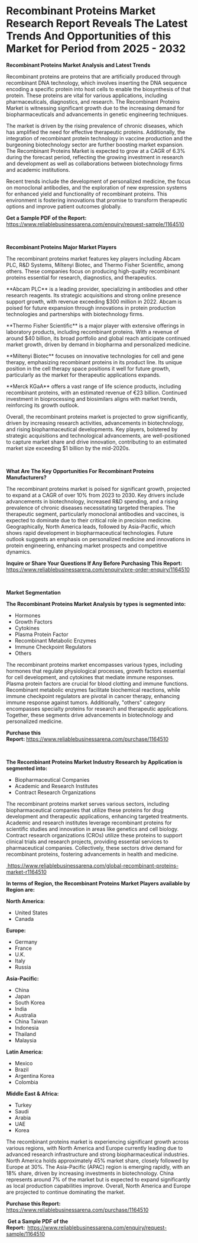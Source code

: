 <p><h1>Recombinant Proteins Market Research Report Reveals The Latest Trends And Opportunities of this Market for Period from 2025 - 2032</h1></p><p><strong>Recombinant Proteins Market Analysis and Latest Trends</strong></p>
<p><p>Recombinant proteins are proteins that are artificially produced through recombinant DNA technology, which involves inserting the DNA sequence encoding a specific protein into host cells to enable the biosynthesis of that protein. These proteins are vital for various applications, including pharmaceuticals, diagnostics, and research. The Recombinant Proteins Market is witnessing significant growth due to the increasing demand for biopharmaceuticals and advancements in genetic engineering techniques. </p><p>The market is driven by the rising prevalence of chronic diseases, which has amplified the need for effective therapeutic proteins. Additionally, the integration of recombinant protein technology in vaccine production and the burgeoning biotechnology sector are further boosting market expansion. The Recombinant Proteins Market is expected to grow at a CAGR of 6.3% during the forecast period, reflecting the growing investment in research and development as well as collaborations between biotechnology firms and academic institutions. </p><p>Recent trends include the development of personalized medicine, the focus on monoclonal antibodies, and the exploration of new expression systems for enhanced yield and functionality of recombinant proteins. This environment is fostering innovations that promise to transform therapeutic options and improve patient outcomes globally.</p></p>
<p><strong>Get a Sample PDF of the Report:&nbsp;</strong> <a href="https://www.reliablebusinessarena.com/enquiry/request-sample/1164510?utm_campaign=2102&utm_medium=2&utm_source=Github&utm_content=ia&utm_term=13042025&utm_id=recombinant-proteins">https://www.reliablebusinessarena.com/enquiry/request-sample/1164510</a></p>
<p>&nbsp;</p>
<p><strong>Recombinant Proteins Major Market Players</strong></p>
<p><p>The recombinant proteins market features key players including Abcam PLC, R&D Systems, Miltenyi Biotec, and Thermo Fisher Scientific, among others. These companies focus on producing high-quality recombinant proteins essential for research, diagnostics, and therapeutics.</p><p>**Abcam PLC** is a leading provider, specializing in antibodies and other research reagents. Its strategic acquisitions and strong online presence support growth, with revenue exceeding $300 million in 2022. Abcam is poised for future expansion through innovations in protein production technologies and partnerships with biotechnology firms.</p><p>**Thermo Fisher Scientific** is a major player with extensive offerings in laboratory products, including recombinant proteins. With a revenue of around $40 billion, its broad portfolio and global reach anticipate continued market growth, driven by demand in biopharma and personalized medicine.</p><p>**Miltenyi Biotec** focuses on innovative technologies for cell and gene therapy, emphasizing recombinant proteins in its product line. Its unique position in the cell therapy space positions it well for future growth, particularly as the market for therapeutic applications expands.</p><p>**Merck KGaA** offers a vast range of life science products, including recombinant proteins, with an estimated revenue of €23 billion. Continued investment in bioprocessing and biosimilars aligns with market trends, reinforcing its growth outlook.</p><p>Overall, the recombinant proteins market is projected to grow significantly, driven by increasing research activities, advancements in biotechnology, and rising biopharmaceutical developments. Key players, bolstered by strategic acquisitions and technological advancements, are well-positioned to capture market share and drive innovation, contributing to an estimated market size exceeding $1 billion by the mid-2020s.</p></p>
<p>&nbsp;</p>
<p><strong>What Are The Key Opportunities For Recombinant Proteins Manufacturers?</strong></p>
<p><p>The recombinant proteins market is poised for significant growth, projected to expand at a CAGR of over 10% from 2023 to 2030. Key drivers include advancements in biotechnology, increased R&D spending, and a rising prevalence of chronic diseases necessitating targeted therapies. The therapeutic segment, particularly monoclonal antibodies and vaccines, is expected to dominate due to their critical role in precision medicine. Geographically, North America leads, followed by Asia-Pacific, which shows rapid development in biopharmaceutical technologies. Future outlook suggests an emphasis on personalized medicine and innovations in protein engineering, enhancing market prospects and competitive dynamics.</p></p>
<p><strong>Inquire or Share Your Questions If Any Before Purchasing This Report:</strong> <a href="https://www.reliablebusinessarena.com/enquiry/pre-order-enquiry/1164510?utm_campaign=2102&utm_medium=2&utm_source=Github&utm_content=ia&utm_term=13042025&utm_id=recombinant-proteins">https://www.reliablebusinessarena.com/enquiry/pre-order-enquiry/1164510</a></p>
<p>&nbsp;</p>
<p><strong>Market Segmentation</strong></p>
<p><strong>The Recombinant Proteins Market Analysis by types is segmented into:</strong></p>
<p><ul><li>Hormones</li><li>Growth Factors</li><li>Cytokines</li><li>Plasma Protein Factor</li><li>Recombinant Metabolic Enzymes</li><li>Immune Checkpoint Regulators</li><li>Others</li></ul></p>
<p><p>The recombinant proteins market encompasses various types, including hormones that regulate physiological processes, growth factors essential for cell development, and cytokines that mediate immune responses. Plasma protein factors are crucial for blood clotting and immune functions. Recombinant metabolic enzymes facilitate biochemical reactions, while immune checkpoint regulators are pivotal in cancer therapy, enhancing immune response against tumors. Additionally, "others" category encompasses specialty proteins for research and therapeutic applications. Together, these segments drive advancements in biotechnology and personalized medicine.</p></p>
<p><strong>Purchase this Report:&nbsp;</strong><a href="https://www.reliablebusinessarena.com/purchase/1164510?utm_campaign=2102&utm_medium=2&utm_source=Github&utm_content=ia&utm_term=13042025&utm_id=recombinant-proteins">https://www.reliablebusinessarena.com/purchase/1164510</a></p>
<p>&nbsp;</p>
<p><strong>The Recombinant Proteins Market Industry Research by Application is segmented into:</strong></p>
<p><ul><li>Biopharmaceutical Companies</li><li>Academic and Research Institutes</li><li>Contract Research Organizations</li></ul></p>
<p><p>The recombinant proteins market serves various sectors, including biopharmaceutical companies that utilize these proteins for drug development and therapeutic applications, enhancing targeted treatments. Academic and research institutes leverage recombinant proteins for scientific studies and innovation in areas like genetics and cell biology. Contract research organizations (CROs) utilize these proteins to support clinical trials and research projects, providing essential services to pharmaceutical companies. Collectively, these sectors drive demand for recombinant proteins, fostering advancements in health and medicine.</p></p>
<p><a href="https://www.reliablebusinessarena.com/global-recombinant-proteins-market-r1164510?utm_campaign=2102&utm_medium=2&utm_source=Github&utm_content=ia&utm_term=13042025&utm_id=recombinant-proteins">&nbsp;https://www.reliablebusinessarena.com/global-recombinant-proteins-market-r1164510</a></p>
<p><strong>In terms of Region, the Recombinant Proteins Market Players available by Region are:</strong></p>
<p>
    <p> <strong> North America: </strong>
        <ul>
            <li>United States</li>
            <li>Canada</li>
        </ul>
        </p> 
    <p> <strong> Europe: </strong>
        <ul>
            <li>Germany</li>
            <li>France</li>
            <li>U.K.</li>
            <li>Italy</li>
            <li>Russia</li>
        </ul>
        </p> 
    <p> <strong> Asia-Pacific: </strong>
        <ul>
            <li>China</li>
            <li>Japan</li>
            <li>South Korea</li>
            <li>India</li>
            <li>Australia</li>
            <li>China Taiwan</li>
            <li>Indonesia</li>
            <li>Thailand</li>
            <li>Malaysia</li>
        </ul>
        </p> 
    <p> <strong> Latin America: </strong>
        <ul>
            <li>Mexico</li>
            <li>Brazil</li>
            <li>Argentina Korea</li>
            <li>Colombia</li>
        </ul>
        </p> 
    <p> <strong> Middle East & Africa: </strong>
        <ul>
            <li>Turkey</li>
            <li>Saudi</li>
            <li>Arabia</li>
            <li>UAE</li>
            <li>Korea</li>
        </ul>
    </p>
    </p>
<p><p>The recombinant proteins market is experiencing significant growth across various regions, with North America and Europe currently leading due to advanced research infrastructure and strong biopharmaceutical industries. North America holds approximately 45% market share, closely followed by Europe at 30%. The Asia-Pacific (APAC) region is emerging rapidly, with an 18% share, driven by increasing investments in biotechnology. China represents around 7% of the market but is expected to expand significantly as local production capabilities improve. Overall, North America and Europe are projected to continue dominating the market.</p></p>
<p><strong>Purchase this Report: </strong><a href="https://www.reliablebusinessarena.com/purchase/1164510?utm_campaign=2102&utm_medium=2&utm_source=Github&utm_content=ia&utm_term=13042025&utm_id=recombinant-proteins">https://www.reliablebusinessarena.com/purchase/1164510</a></p>
<p>&nbsp;<strong>Get a Sample PDF of the Report:&nbsp;&nbsp;</strong><a href="https://www.reliablebusinessarena.com/enquiry/request-sample/1164510?utm_campaign=2102&utm_medium=2&utm_source=Github&utm_content=ia&utm_term=13042025&utm_id=recombinant-proteins">https://www.reliablebusinessarena.com/enquiry/request-sample/1164510</a></p>
<p><strong></strong></p>
<p><p></p><p></p><p></p></p>